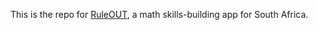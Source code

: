 This is the repo for [RuleOUT](https://ruleout.co.za/), a math skills-building app for South Africa. 